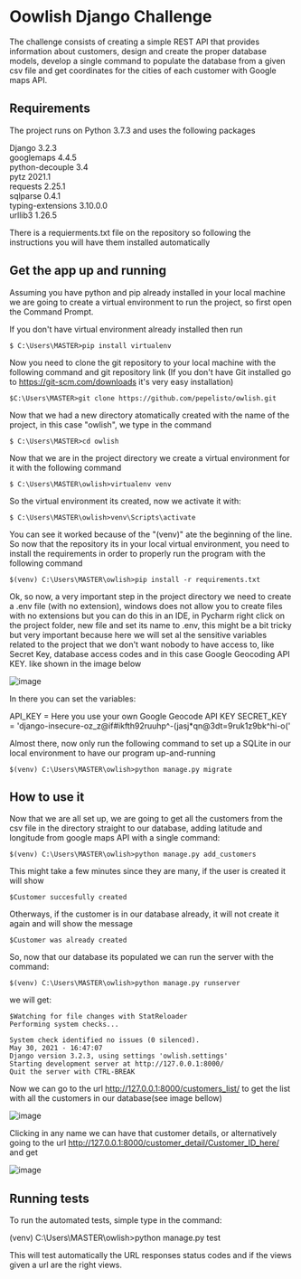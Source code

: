 # Oowlish Django Challenge

The challenge consists of creating a simple REST API that provides information about customers, design and create the proper database models, develop a single command to populate the database from a given csv file and get coordinates for the cities of each customer with Google maps API.

## Requirements

The project runs on Python 3.7.3 and uses the following packages

Django 3.2.3 <br>
googlemaps 4.4.5 <br>
python-decouple 3.4 <br>
pytz 2021.1 <br> 
requests 2.25.1 <br>
sqlparse 0.4.1 <br>
typing-extensions 3.10.0.0 <br>
urllib3 1.26.5 <br>

There is a requierments.txt file on the repository so following the instructions you will have them installed automatically

## Get the app up and running

Assuming you have python and pip already installed in your local machine we are going to create a virtual environment to run the project, so first open the Command Prompt.

If you don't have virtual environment already installed then run 

    $ C:\Users\MASTER>pip install virtualenv

Now you need to clone the git repository to your local machine with the following command and git repository link (If you don't have Git installed go to https://git-scm.com/downloads it's very easy installation)

    $C:\Users\MASTER>git clone https://github.com/pepelisto/owlish.git 

Now that we had a new directory atomatically created with the name of the project, in this case "owlish", we type in the command

    $ C:\Users\MASTER>cd owlish

Now that we are in the project directory we create a virtual environment  for it with the following command

    $ C:\Users\MASTER\owlish>virtualenv venv

So the virtual environment  its created, now we activate it with:

    $ C:\Users\MASTER\owlish>venv\Scripts\activate

You can see it worked because of the "(venv)" ate the beginning  of the line.
So now that the repository its in your local virtual environment, you need to install the requirements in order to properly run the program with the following command

    $(venv) C:\Users\MASTER\owlish>pip install -r requirements.txt

Ok, so now, a very important step in the project directory we need to create a .env file (with no extension), windows does not allow you to create files with no extensions but you can do this in an IDE, in Pycharm right click on the project folder, new file and set its name to .env, this might be a bit tricky but very important because here we will set al the sensitive variables related to the project that we don't want nobody to have access to, like Secret Key, database access codes and in this case Google Geocoding API KEY. like shown in the image below

![image](https://user-images.githubusercontent.com/54082379/120118144-7a257700-c167-11eb-9bb1-a3cc39d1514f.png)

In there you can set the variables:

API_KEY = Here you use your own Google Geocode API KEY
SECRET_KEY = 'django-insecure-oz_z@if#ikfth92ruuhp^-(jasj*qn@3dt=9ruk1z9bk^hi-o('

Almost there, now only run the following command to set up a SQLite in our local environment to have our program up-and-running 

    $(venv) C:\Users\MASTER\owlish>python manage.py migrate


## How to use it

Now that we are all set up, we are going to get all the customers from the csv file in the directory straight to our database, adding latitude and longitude from google maps API with a single command:

    $(venv) C:\Users\MASTER\owlish>python manage.py add_customers

This might take a few minutes since they are many, if the user is created it will show 

    $Customer succesfully created
    
Otherways, if the customer is in our database already, it will not create it again and will show the message    
    
    $Customer was already created

So, now that our database its populated we can run the server with the command:

    $(venv) C:\Users\MASTER\owlish>python manage.py runserver
    
we will get:


    $Watching for file changes with StatReloader
    Performing system checks...

    System check identified no issues (0 silenced).
    May 30, 2021 - 16:47:07
    Django version 3.2.3, using settings 'owlish.settings'
    Starting development server at http://127.0.0.1:8000/
    Quit the server with CTRL-BREAK

Now we can go to the url http://127.0.0.1:8000/customers_list/ to get the list with all the customers in our database(see image bellow)

![image](https://user-images.githubusercontent.com/54082379/120118155-8c9fb080-c167-11eb-9b3e-edab5cf8de28.png)

Clicking in any name we can have that customer details, or alternatively going to the url http://127.0.0.1:8000/customer_detail/Customer_ID_here/ and get

![image](https://user-images.githubusercontent.com/54082379/120118242-e6a07600-c167-11eb-8b61-26f848721d63.png)

## Running tests

To run the automated tests, simple type in the command:

(venv) C:\Users\MASTER\owlish>python manage.py test

This will test automatically the URL responses status codes and if the views given a url are the right views.








